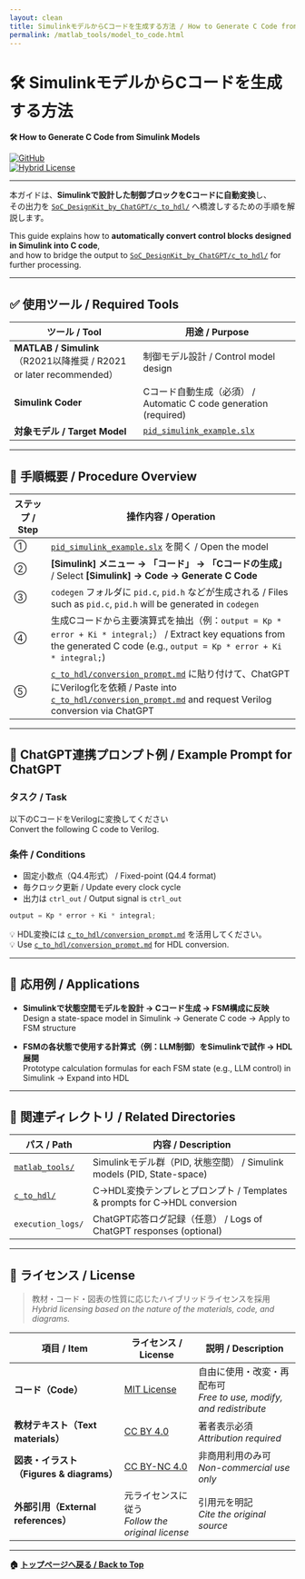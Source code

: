 ```yaml
---
layout: clean
title: SimulinkモデルからCコードを生成する方法 / How to Generate C Code from Simulink Models
permalink: /matlab_tools/model_to_code.html
---
```


# 🛠️ SimulinkモデルからCコードを生成する方法  
**🛠️ How to Generate C Code from Simulink Models**

[![GitHub](https://img.shields.io/badge/GitHub-Open%20Repo-black?logo=github)](https://github.com/Samizo-AITL/EduController/tree/main/matlab_tools)  
[![Hybrid License](https://img.shields.io/badge/license-Hybrid-blueviolet)](#-ライセンス--license)

---

本ガイドは、**Simulinkで設計した制御ブロックをCコードに自動変換**し、  
その出力を [`SoC_DesignKit_by_ChatGPT/c_to_hdl/`](https://samizo-aitl.github.io/EduController/SoC_DesignKit_by_ChatGPT/c_to_hdl/) へ橋渡しするための手順を解説します。  

This guide explains how to **automatically convert control blocks designed in Simulink into C code**,  
and how to bridge the output to [`SoC_DesignKit_by_ChatGPT/c_to_hdl/`](https://samizo-aitl.github.io/EduController/SoC_DesignKit_by_ChatGPT/c_to_hdl/) for further processing.

---

## ✅ 使用ツール / Required Tools

| ツール / Tool | 用途 / Purpose |
|---------------|----------------|
| **MATLAB / Simulink**（R2021以降推奨 / R2021 or later recommended） | 制御モデル設計 / Control model design |
| **Simulink Coder** | Cコード自動生成（必須） / Automatic C code generation (required) |
| **対象モデル / Target Model** | [`pid_simulink_example.slx`](https://samizo-aitl.github.io/EduController/matlab_tools/pid_simulink_example.slx) |

---

## 📘 手順概要 / Procedure Overview

| **ステップ / Step** | **操作内容 / Operation** |
|----------------------|--------------------------|
| ① | [`pid_simulink_example.slx`](https://samizo-aitl.github.io/EduController/matlab_tools/pid_simulink_example.slx) を開く / Open the model |
| ② | **[Simulink] メニュー → 「コード」 → 「Cコードの生成」** / Select **[Simulink] → Code → Generate C Code** |
| ③ | `codegen` フォルダに `pid.c`, `pid.h` などが生成される / Files such as `pid.c`, `pid.h` will be generated in `codegen` |
| ④ | 生成Cコードから主要演算式を抽出（例：`output = Kp * error + Ki * integral;`） / Extract key equations from the generated C code (e.g., `output = Kp * error + Ki * integral;`) |
| ⑤ | [`c_to_hdl/conversion_prompt.md`](https://samizo-aitl.github.io/EduController/SoC_DesignKit_by_ChatGPT/c_to_hdl/conversion_prompt.html) に貼り付けて、ChatGPTにVerilog化を依頼 / Paste into [`c_to_hdl/conversion_prompt.md`](https://samizo-aitl.github.io/EduController/SoC_DesignKit_by_ChatGPT/c_to_hdl/conversion_prompt.html) and request Verilog conversion via ChatGPT |

---

## 💬 ChatGPT連携プロンプト例 / Example Prompt for ChatGPT

### タスク / Task  
以下のCコードをVerilogに変換してください  
Convert the following C code to Verilog.

### 条件 / Conditions  
- 固定小数点（Q4.4形式） / Fixed-point (Q4.4 format)  
- 毎クロック更新 / Update every clock cycle  
- 出力は `ctrl_out` / Output signal is `ctrl_out`

```c
output = Kp * error + Ki * integral;
```

💡 HDL変換には [`c_to_hdl/conversion_prompt.md`](https://samizo-aitl.github.io/EduController/SoC_DesignKit_by_ChatGPT/c_to_hdl/conversion_prompt.html) を活用してください。  
💡 Use [`c_to_hdl/conversion_prompt.md`](https://samizo-aitl.github.io/EduController/SoC_DesignKit_by_ChatGPT/c_to_hdl/conversion_prompt.html) for HDL conversion.

---

## 🧪 応用例 / Applications

- **Simulinkで状態空間モデルを設計 → Cコード生成 → FSM構成に反映**  
  Design a state-space model in Simulink → Generate C code → Apply to FSM structure  

- **FSMの各状態で使用する計算式（例：LLM制御）をSimulinkで試作 → HDL展開**  
  Prototype calculation formulas for each FSM state (e.g., LLM control) in Simulink → Expand into HDL  

---

## 🔗 関連ディレクトリ / Related Directories

| **パス / Path** | **内容 / Description** |
|-----------------|-------------------------|
| [`matlab_tools/`](https://samizo-aitl.github.io/EduController/matlab_tools/) | Simulinkモデル群（PID, 状態空間） / Simulink models (PID, State-space) |
| [`c_to_hdl/`](https://samizo-aitl.github.io/EduController/SoC_DesignKit_by_ChatGPT/c_to_hdl/) | C→HDL変換テンプレとプロンプト / Templates & prompts for C→HDL conversion |
| `execution_logs/` | ChatGPT応答ログ記録（任意） / Logs of ChatGPT responses (optional) |

---

## 📄 **ライセンス / License**

> 教材・コード・図表の性質に応じたハイブリッドライセンスを採用  
> *Hybrid licensing based on the nature of the materials, code, and diagrams.*

| 項目 / Item | ライセンス / License | 説明 / Description |
|-------------|----------------------|--------------------|
| **コード（Code）** | [MIT License](https://opensource.org/licenses/MIT) | 自由に使用・改変・再配布可<br>*Free to use, modify, and redistribute* |
| **教材テキスト（Text materials）** | [CC BY 4.0](https://creativecommons.org/licenses/by/4.0/) | 著者表示必須<br>*Attribution required* |
| **図表・イラスト（Figures & diagrams）** | [CC BY-NC 4.0](https://creativecommons.org/licenses/by-nc/4.0/) | 非商用利用のみ可<br>*Non-commercial use only* |
| **外部引用（External references）** | 元ライセンスに従う<br>*Follow the original license* | 引用元を明記<br>*Cite the original source* |

---

**🏠 [トップページへ戻る / Back to Top](https://samizo-aitl.github.io/EduController/README.html)**
